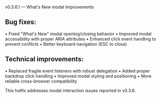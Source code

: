 v0.3.6.1 — What's New modal improvements

## Bug fixes:
• Fixed "What's New" modal opening/closing behavior
• Improved modal accessibility with proper ARIA attributes
• Enhanced click event handling to prevent conflicts
• Better keyboard navigation (ESC to close)

## Technical improvements:
• Replaced fragile event listeners with robust delegation
• Added proper backdrop click handling
• Improved modal styling and positioning
• More reliable cross-browser compatibility

This hotfix addresses modal interaction issues reported in v0.3.6.













